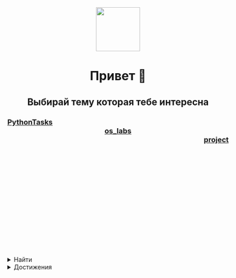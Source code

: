 <div id="header" align="center">
  <img src="https://media.giphy.com/media/M9gbBd9nbDrOTu1Mqx/giphy.gif" width="100"/>
</div>
<h1 align="center">
  Привет 👋
</h1>
<h2 align="center">
  Выбирай тему которая тебе интересна
</h2>
<h3>
  <div><a href="https://github.com/ZadireyEvgeny/Python" >PythonTasks</a></div>
  <div align="center"><a href="https://github.com/ZadireyEvgeny/os_labs" >os_labs</a></div>
  <div align="right"><a href="https://github.com/ZadireyEvgeny/project" >project</a></div>
</h3>
<br>
<br>
<br>
<br>
<br>
<br>
<br>
<br>
<br>
<br>
<br>
<br>
<br>
<br>
<details><summary>Найти</summary><br><div align="center"><b>
  <div id="badges">
  <a href="https://vk.com/id638229376">
    <img src="https://img.shields.io/badge/-Vkontakte-090909?style=for-the-badge&logo=Vk&logoColor=4F7DB3" alt="vk"/>
  </a>
  </div>
</b></details></div>
<details><summary>Достижения</summary><br><div align="center"><b>Простите но у этого человека их нет</b></details></div>

